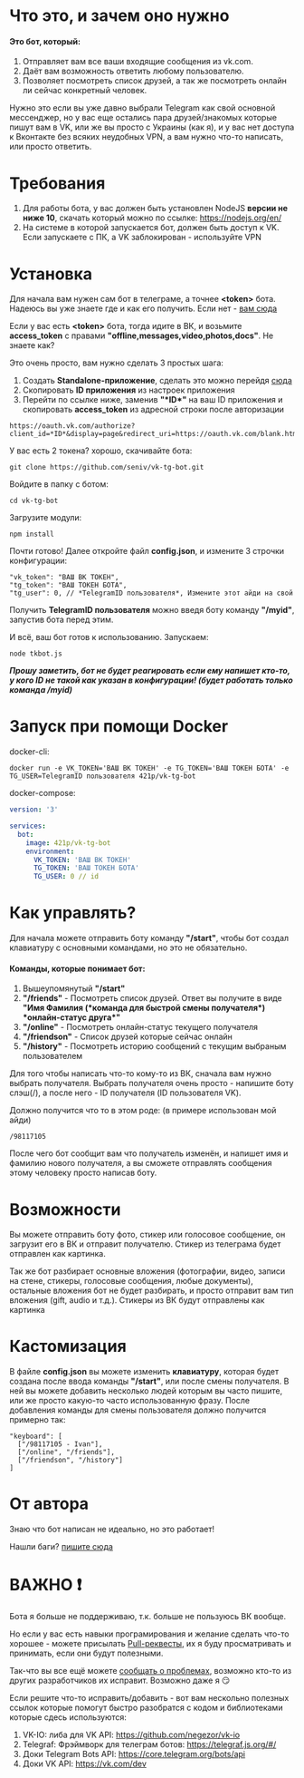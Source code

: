 # Что это, и зачем оно нужно
#### Это бот, который:
1. Отправляет вам все ваши входящие сообщения из vk.com.
1. Даёт вам возможность ответить любому пользователю.
1. Позволяет посмотреть список друзей, а так же посмотреть онлайн ли сейчас конкретный человек.

Нужно это если вы уже давно выбрали Telegram как свой основной мессенджер, но у вас еще остались пара друзей/знакомых которые пишут вам в VK, или же вы просто с Украины (как я), и у вас нет доступа к Вконтакте без всяких неудобных VPN, а вам нужно что-то написать, или просто ответить.

# Требования
1. Для работы бота, у вас должен быть установлен NodeJS **версии не ниже 10**, скачать который можно по ссылке: https://nodejs.org/en/
2. На системе в которой запускается бот, должен быть доступ к VK.
Если запускаете с ПК, а VK заблокирован - используйте VPN

# Установка
Для начала вам нужен сам бот в телеграме, а точнее **\<token\>** бота. Надеюсь вы уже знаете где и как его получить. Если нет - [вам сюда](https://core.telegram.org/bots)

Если у вас есть **\<token\>** бота, тогда идите в ВК, и возьмите **access_token** с правами **"offline,messages,video,photos,docs"**. Не знаете как?

Это очень просто, вам нужно сделать 3 простых шага:
1. Создать **Standalone-приложение**, сделать это можно перейдя [сюда](https://vk.com/editapp?act=create)
1. Скопировать **ID приложения** из настроек приложения
1. Перейти по ссылке ниже, заменив **"\*ID\*"** на ваш ID приложения и скопировать **access_token** из адресной строки после авторизации
```
https://oauth.vk.com/authorize?client_id=*ID*&display=page&redirect_uri=https://oauth.vk.com/blank.html&response_type=token&v=5.65&scope=offline,messages,video,photos,docs
```

У вас есть 2 токена? хорошо, скачивайте бота:
```
git clone https://github.com/seniv/vk-tg-bot.git
```
Войдите в папку с ботом:
```
cd vk-tg-bot
```
Загрузите модули:
```
npm install
```
Почти готово!
Далее откройте файл **config.json**, и измените 3 строчки конфигурации:
```
"vk_token": "ВАШ ВК ТОКЕН",
"tg_token": "ВАШ ТОКЕН БОТА",
"tg_user": 0, // *TelegramID пользователя*, Измените этот айди на свой
```
Получить **TelegramID пользователя** можно введя боту команду **"/myid"**, запустив бота перед этим.

И всё, ваш бот готов к использованию. Запускаем:
```
node tkbot.js
```

***Прошу заметить, бот не будет реагировать если ему напишет кто-то, у кого ID не такой как указан в конфигурации! (будет работать только команда /myid)***

# Запуск при помощи Docker

docker-cli:

```
docker run -e VK_TOKEN='ВАШ ВК ТОКЕН' -e TG_TOKEN='ВАШ ТОКЕН БОТА' -e TG_USER=TelegramID пользователя 421p/vk-tg-bot
```

docker-compose:
```yml
version: '3'

services:
  bot:
    image: 421p/vk-tg-bot
    environment:
      VK_TOKEN: 'ВАШ ВК ТОКЕН'
      TG_TOKEN: 'ВАШ ТОКЕН БОТА'
      TG_USER: 0 // id
```

# Как управлять?
Для начала можете отправить боту команду **"/start"**, чтобы бот создал клавиатуру с основными командами, но это не обязательно.

#### Команды, которые понимает бот:
1. Вышеупомянутый **"/start"**
1. **"/friends"** - Посмотреть список друзей. Ответ вы получите в виде **"Имя Фамилия (\*команда для быстрой смены получателя\*) \*онлайн-статус друга\*"**
1. **"/online"** - Посмотреть онлайн-статус текущего получателя
1. **"/friendson"** - Список друзей которые сейчас онлайн
1. **"/history"** - Посмотреть историю сообщений с текущим выбраным пользователем

Для того чтобы написать что-то кому-то из ВК, сначала вам нужно выбрать получателя.
Выбрать получателя очень просто - напишите боту слэш(/), а после него - ID получателя (ID пользователя VK).

Должно получится что то в этом роде: (в примере использован мой айди)
```
/98117105
```
После чего бот сообщит вам что получатель изменён, и напишет имя и фамилию нового получателя, а вы сможете отправлять сообщения этому человеку просто написав боту.

# Возможности
Вы можете отправить боту фото, стикер или голосовое сообщение, он загрузит его в ВК и отправит получателю. Стикер из телеграма будет отправлен как картинка.

Так же бот разбирает основные вложения (фотографии, видео, записи на стене, стикеры, голосовые сообщения, любые документы), остальные вложения бот не будет разбирать, и просто отправит вам тип вложения (gift, audio и т.д.). Стикеры из ВК будут отправлены как картинка

# Кастомизация
В файле **config.json** вы можете изменить **клавиатуру**, которая будет создана после ввода команды **"/start"**, или после смены получателя.
В ней вы можете добавить несколько людей которым вы часто пишите, или же просто какую-то часто использованную фразу. После добавления команды для смены пользователя должно получится примерно так:
```
"keyboard": [
  ["/98117105 - Ivan"],
  ["/online", "/friends"],
  ["/friendson", "/history"]
]
```

# От автора
Знаю что бот написан не идеально, но это работает!

Нашли баги? [пишите сюда](https://github.com/seniv/vk-tg-bot/issues/new)

# ВАЖНО️ ❗️
Бота я больше не поддерживаю, т.к. больше не пользуюсь ВК вообще.

Но если у вас есть навыки програмирования и желание сделать что-то хорошее - можете присылать [Pull-реквесты](https://github.com/seniv/vk-tg-bot/pulls), их я буду просматривать и принимать, если они будут полезными.

Так-что вы все ещё можете [сообщать о проблемах](https://github.com/seniv/vk-tg-bot/issues/new), возможно кто-то из других разработчиков их исправит. Возможно даже я 😏

Если решите что-то исправить/добавить - вот вам нескольно полезных ссылок которые помогут быстро разобратся с кодом и библиотеками которые сдесь используются:
1. VK-IO: либа для VK API: https://github.com/negezor/vk-io
2. Telegraf: Фрэймворк для телеграм ботов: https://telegraf.js.org/#/
3. Доки Telegram Bots API: https://core.telegram.org/bots/api
4. Доки VK API: https://vk.com/dev
